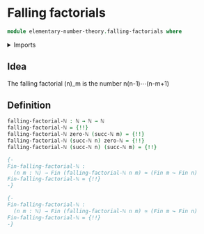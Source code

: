 # Falling factorials

```agda
module elementary-number-theory.falling-factorials where
```

<details><summary>Imports</summary>

```agda
open import elementary-number-theory.multiplication-natural-numbers
open import elementary-number-theory.natural-numbers
```

</details>

## Idea

The falling factorial (n)\_m is the number n(n-1)⋯(n-m+1)

## Definition

```agda
falling-factorial-ℕ : ℕ → ℕ → ℕ
falling-factorial-ℕ = {!!}
falling-factorial-ℕ zero-ℕ (succ-ℕ m) = {!!}
falling-factorial-ℕ (succ-ℕ n) zero-ℕ = {!!}
falling-factorial-ℕ (succ-ℕ n) (succ-ℕ m) = {!!}

{-
Fin-falling-factorial-ℕ :
  (n m : ℕ) → Fin (falling-factorial-ℕ n m) ≃ (Fin m ↪ Fin n)
Fin-falling-factorial-ℕ = {!!}
-}

{-
Fin-falling-factorial-ℕ :
  (n m : ℕ) → Fin (falling-factorial-ℕ n m) ≃ (Fin m ↪ Fin n)
Fin-falling-factorial-ℕ = {!!}
-}
```

